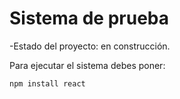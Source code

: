 <h1>Sistema de prueba</h1>

-Estado del proyecto: en construcción.

Para ejecutar el sistema debes poner:

`npm install react`
